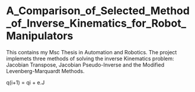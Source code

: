 # A_Comparison_of_Selected_Method_of_Inverse_Kinematics_for_Robot_Manipulators
This contains my Msc Thesis in Automation and Robotics. The project implemets three methods of solving the inverse Kinematics problem: Jacobian Transpose, Jacobian Pseudo-Inverse and the Modified Levenberg-Marquardt Methods.

q(i+1) = qi + e.J
